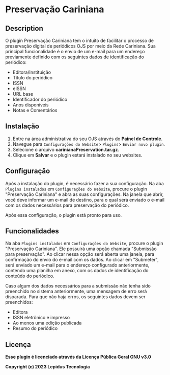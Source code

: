 # Preservação Cariniana
## Description

O plugin Preservação Cariniana tem o intuito de facilitar o processo de preservação digital de periódicos OJS por meio da Rede Cariniana. Sua principal funcionalidade é o envio de um e-mail para um endereço previamente definido com os seguintes dados de identificação do periódico:

* Editora/Instituição
* Título do periódico
* ISSN
* eISSN
* URL base
* Identificador do periódico
* Anos disponíveis
* Notas e Comentários

## Instalação

1. Entre na área administrativa do seu OJS através do __Painel de Controle__.
2. Navegue para `Configurações do Website`> `Plugins`> `Enviar novo plugin`.
3. Selecione o arquivo __carinianaPreservation.tar.gz__.
4. Clique em __Salvar__ e o plugin estará instalado no seu websites.

## Configuração

Após a instalação do plugin, é necessário fazer a sua configuração. Na aba `Plugins instalados` em `Configurações do Website`, procure o plugin "Preservação Cariniana" e abra as suas configurações. Na janela que abrir, você deve informar um e-mail de destino, para o qual será enviado o e-mail com os dados necessários para preservação do periódico.

Após essa configuração, o plugin está pronto para uso.

## Funcionalidades

Na aba `Plugins instalados` em `Configurações do Website`, procure o plugin "Preservação Cariniana". Ele possuirá uma opção chamada "Submissão para preservação". Ao clicar nessa opção será aberta uma janela, para confirmação do envio do e-mail com os dados. Ao clicar em "Submeter", será enviado um e-mail para o endereço configurado anteriormente, contendo uma planilha em anexo, com os dados de identificação do conteúdo do periódico.

Caso algum dos dados necessários para a submissão não tenha sido preenchido no sistema anteriormente, uma mensagem de erro será disparada. Para que não haja erros, os seguintes dados devem ser preenchidos:

* Editora
* ISSN eletrônico e impresso
* Ao menos uma edição publicada
* Resumo do periódico

## Licença
__Esse plugin é licenciado através da Licença Pública Geral GNU v3.0__

__Copyright (c) 2023 Lepidus Tecnologia__